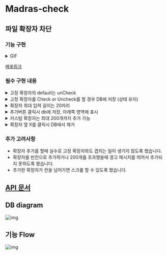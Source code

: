 # Madras-check

## 파일 확장자 차단 

### 기능 구현
<details>
<summary>GIF</summary>

![](https://user-images.githubusercontent.com/66004962/105621911-ec035200-5e4f-11eb-9186-aa162b87369c.GIF)

</details> 

[배포링크](https://bit.ly/3qK2NhC)

### 필수 구현 내용

<details>
<summary>고정 확장자의 default는 unCheck</summary>

- 고정 확장자(fixed) 테이블에 check 필드를 만들고 기본 값을 0으로 설정했습니다.

</details>

<details>
<summary>고정 확장자를 Check or Uncheck를 할 경우 DB에 저장 (상태 유지)</summary>

- 체크 버튼 클릭시 해당되는 확장자의 id값을 보냈습니다.
- id값에 해당하는 확장자를 찾고 check 필드를 확인해서 0일때 1로, 1일때 0으로 업데이트 하도록 했습니다.

</details>

<details>
<summary>확장자 최대 입력 길이는 20자리</summary>

- 클라이언트에서 확장자 입력창의 input 옵션으로 최대길이(maxLength)를 설정해 주었습니다.

</details>

<details>
<summary>추가버튼 클릭시 db에 저장, 아래쪽 영역에 표시</summary>

- 입력받은 확장자 이름이 커스텀확장자(custom) 테이블에 존재하는지 확인
- 이미 있다면 400에러를 보내고 클라이언트에서 경고창을 표시했습니다.
- 없다면 데이터를 추가하고 클라이언트 화면에 바로 보이도록 했습니다.

</details>

<details>
<summary>커스텀 확장자는 최대 200개까지 추가 가능</summary>

- 확장자를 추가하기 전에 우선 커스텀확장자(custom) 테이블에서 받아온 데이터의 길이를 확인했습니다.
- 추가할 때의 길이가 200 보다 크다면 확장자를 추가할 수 없도록 경고창을 표시했습니다.

</details>

<details>
<summary>확장자 옆 X를 클릭시 DB에서 제거</summary>

- 해당 확장자의 id값을 받아서 커스텀확장자(custom) 테이블에서 제거했습니다.

</details>



### 추가 고려사항
- 확장자 추가를 할때 실수로 고정 확장자와도 겹치는 일이 생기지 않도록 했습니다.
- 확장자를 빈칸으로 추가하거나 200개를 초과했을때 경고 메시지를 띄어서 추가되지 못하도록 했습니다.
- 추가한 확장자가 칸을 넘어가면 스크롤 할 수 있도록 했습니다.

## [API 문서](https://app.gitbook.com/@jwkim775/s/madras-check/)

## DB diagram
![img](https://user-images.githubusercontent.com/66004962/105621933-19500000-5e50-11eb-9484-e6bb20557530.png)


## 기능 Flow
![img](https://user-images.githubusercontent.com/66004962/105621941-2cfb6680-5e50-11eb-9912-4ef2d612c388.png)

